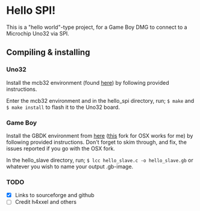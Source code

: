 # Hello SPI!

This is a "hello world"-type project, for a Game Boy DMG to connect to a Microchip Uno32 via SPI.

## Compiling & installing

### Uno32

Install the mcb32 environment (found [here](https://github.com/is1200-example-projects/mcb32tools/releases/)) by following provided instructions.

Enter the mcb32 environment and in the hello\_spi directory, run;
`$ make` and `$ make install` to flash it to the Uno32 board.

### Game Boy

Install the GBDK environment from [here](https://sourceforge.net/projects/gbdk/files/) ([this](http://sourceforge.net/projects/gbdk
) fork for OSX works for me) by following provided instructions.
Don't forget to skim through, and fix, the issues reported if you go with the OSX fork.

In the hello\_slave directory, run;
`$ lcc hello_slave.c -o hello_slave.gb`
or whatever you wish to name your output .gb-image.


### TODO

- [x] Links to sourceforge and github
- [ ] Credit h4xxel and others
